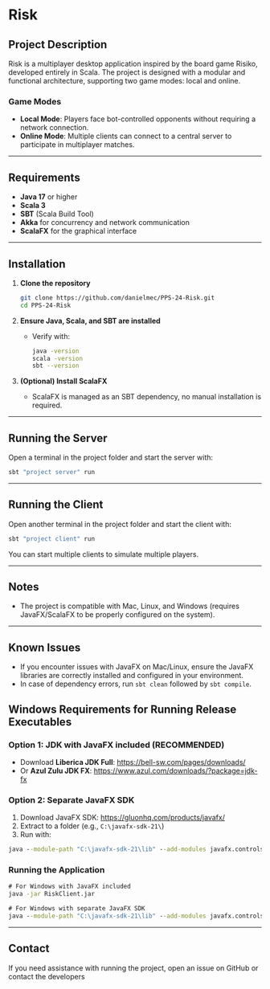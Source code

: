# Risk

## Project Description
Risk is a multiplayer desktop application inspired by the board game Risiko, developed entirely in Scala. The project is designed with a modular and functional architecture, supporting two game modes: local and online.

### Game Modes
- **Local Mode**: Players face bot-controlled opponents without requiring a network connection.
- **Online Mode**: Multiple clients can connect to a central server to participate in multiplayer matches.

---

## Requirements
- **Java 17** or higher
- **Scala 3**
- **SBT** (Scala Build Tool)
- **Akka** for concurrency and network communication
- **ScalaFX** for the graphical interface

---

## Installation

1. **Clone the repository**
   ```bash
   git clone https://github.com/danielmec/PPS-24-Risk.git
   cd PPS-24-Risk
   ```

2. **Ensure Java, Scala, and SBT are installed**
   - Verify with:
     ```bash
     java -version
     scala -version
     sbt --version
     ```

3. **(Optional) Install ScalaFX**
   - ScalaFX is managed as an SBT dependency, no manual installation is required.

---

## Running the Server

Open a terminal in the project folder and start the server with:

```bash
sbt "project server" run
```

---

## Running the Client

Open another terminal in the project folder and start the client with:

```bash
sbt "project client" run
```

You can start multiple clients to simulate multiple players.

---

## Notes

- The project is compatible with Mac, Linux, and Windows (requires JavaFX/ScalaFX to be properly configured on the system).

---

## Known Issues

- If you encounter issues with JavaFX on Mac/Linux, ensure the JavaFX libraries are correctly installed and configured in your environment.
- In case of dependency errors, run `sbt clean` followed by `sbt compile`.

## Windows Requirements for Running Release Executables

### Option 1: JDK with JavaFX included (RECOMMENDED)
- Download **Liberica JDK Full**: https://bell-sw.com/pages/downloads/
- Or **Azul Zulu JDK FX**: https://www.azul.com/downloads/?package=jdk-fx

### Option 2: Separate JavaFX SDK
1. Download JavaFX SDK: https://gluonhq.com/products/javafx/
2. Extract to a folder (e.g., `C:\javafx-sdk-21\`)
3. Run with:
```cmd
java --module-path "C:\javafx-sdk-21\lib" --add-modules javafx.controls,javafx.fxml -jar RiskClient.jar
```

### Running the Application
```cmd
# For Windows with JavaFX included
java -jar RiskClient.jar

# For Windows with separate JavaFX SDK
java --module-path "C:\javafx-sdk-21\lib" --add-modules javafx.controls,javafx.fxml -jar RiskClient.jar
```

---

## Contact

If you need assistance with running the project, open an issue on GitHub or contact the developers
